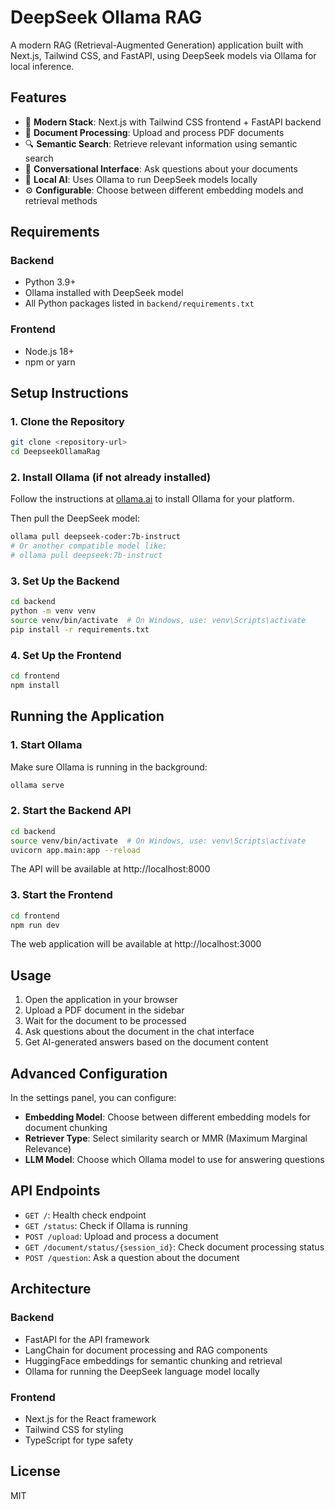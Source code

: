 # DeepSeek Ollama RAG

A modern RAG (Retrieval-Augmented Generation) application built with Next.js, Tailwind CSS, and FastAPI, using DeepSeek models via Ollama for local inference.

## Features

- 🚀 **Modern Stack**: Next.js with Tailwind CSS frontend + FastAPI backend
- 📄 **Document Processing**: Upload and process PDF documents
- 🔍 **Semantic Search**: Retrieve relevant information using semantic search
- 💬 **Conversational Interface**: Ask questions about your documents
- 🧠 **Local AI**: Uses Ollama to run DeepSeek models locally
- ⚙️ **Configurable**: Choose between different embedding models and retrieval methods

## Requirements

### Backend
- Python 3.9+
- Ollama installed with DeepSeek model
- All Python packages listed in `backend/requirements.txt`

### Frontend
- Node.js 18+
- npm or yarn

## Setup Instructions

### 1. Clone the Repository

```bash
git clone <repository-url>
cd DeepseekOllamaRag
```

### 2. Install Ollama (if not already installed)

Follow the instructions at [ollama.ai](https://ollama.ai) to install Ollama for your platform.

Then pull the DeepSeek model:

```bash
ollama pull deepseek-coder:7b-instruct
# Or another compatible model like:
# ollama pull deepseek:7b-instruct
```

### 3. Set Up the Backend

```bash
cd backend
python -m venv venv
source venv/bin/activate  # On Windows, use: venv\Scripts\activate
pip install -r requirements.txt
```

### 4. Set Up the Frontend

```bash
cd frontend
npm install
```

## Running the Application

### 1. Start Ollama

Make sure Ollama is running in the background:

```bash
ollama serve
```

### 2. Start the Backend API

```bash
cd backend
source venv/bin/activate  # On Windows, use: venv\Scripts\activate
uvicorn app.main:app --reload
```

The API will be available at http://localhost:8000

### 3. Start the Frontend

```bash
cd frontend
npm run dev
```

The web application will be available at http://localhost:3000

## Usage

1. Open the application in your browser
2. Upload a PDF document in the sidebar
3. Wait for the document to be processed
4. Ask questions about the document in the chat interface
5. Get AI-generated answers based on the document content

## Advanced Configuration

In the settings panel, you can configure:
- **Embedding Model**: Choose between different embedding models for document chunking
- **Retriever Type**: Select similarity search or MMR (Maximum Marginal Relevance)
- **LLM Model**: Choose which Ollama model to use for answering questions

## API Endpoints

- `GET /`: Health check endpoint
- `GET /status`: Check if Ollama is running
- `POST /upload`: Upload and process a document
- `GET /document/status/{session_id}`: Check document processing status
- `POST /question`: Ask a question about the document

## Architecture

### Backend
- FastAPI for the API framework
- LangChain for document processing and RAG components
- HuggingFace embeddings for semantic chunking and retrieval
- Ollama for running the DeepSeek language model locally

### Frontend
- Next.js for the React framework
- Tailwind CSS for styling
- TypeScript for type safety

## License

MIT
